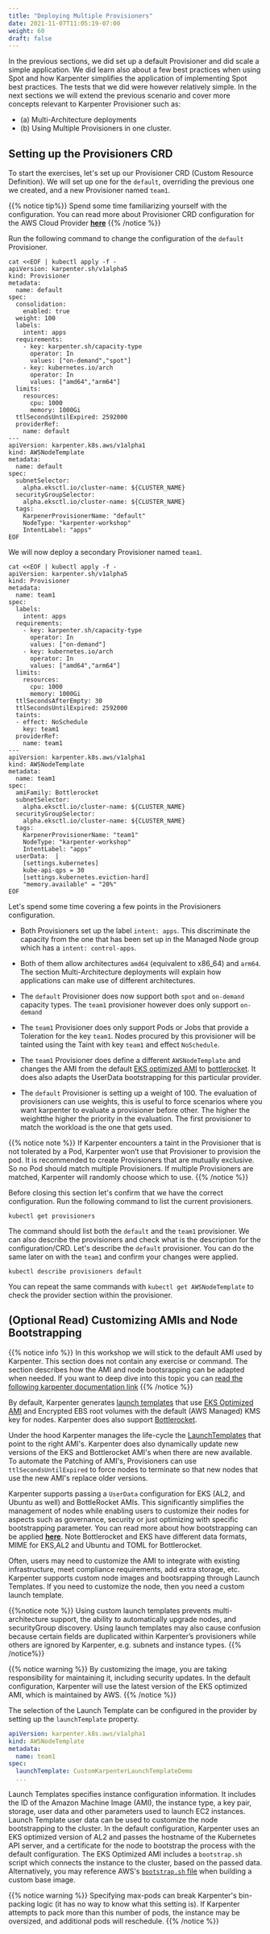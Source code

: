 ```yaml
---
title: "Deploying Multiple Provisioners"
date: 2021-11-07T11:05:19-07:00
weight: 60
draft: false
---
```


In the previous sections, we did set up a default Provisioner and did scale a simple application. We did learn also about a few best practices when using Spot and how Karpenter simplifies the application of implementing Spot best practices. The tests that we did were however relatively simple. In the next sections we will extend the previous scenario and cover more concepts relevant to Karpenter Provisioner such as: 

* \(a\) Multi-Architecture deployments 
* \(b\) Using Multiple Provisioners in one cluster.


## Setting up the Provisioners CRD

To start the exercises, let's set up our Provisioner CRD (Custom Resource Definition). We will set up one for the `default`, overriding the previous one we created, and a new Provisioner named `team1`.

{{% notice tip%}}
Spend some time familiarizing yourself with the configuration. You can read more about Provisioner CRD configuration for the AWS Cloud Provider **[here](https://karpenter.sh/docs/aws/)**
{{% /notice %}}

Run the following command to change the configuration of the `default` Provisioner.

```
cat <<EOF | kubectl apply -f -
apiVersion: karpenter.sh/v1alpha5
kind: Provisioner
metadata:
  name: default
spec:
  consolidation:
    enabled: true
  weight: 100
  labels:
    intent: apps
  requirements:
    - key: karpenter.sh/capacity-type
      operator: In
      values: ["on-demand","spot"]
    - key: kubernetes.io/arch
      operator: In
      values: ["amd64","arm64"]
  limits:
    resources:
      cpu: 1000
      memory: 1000Gi
  ttlSecondsUntilExpired: 2592000
  providerRef:
    name: default
---
apiVersion: karpenter.k8s.aws/v1alpha1
kind: AWSNodeTemplate
metadata:
  name: default
spec:
  subnetSelector:
    alpha.eksctl.io/cluster-name: ${CLUSTER_NAME}
  securityGroupSelector:
    alpha.eksctl.io/cluster-name: ${CLUSTER_NAME}
  tags:
    KarpenerProvisionerName: "default"
    NodeType: "karpenter-workshop"
    IntentLabel: "apps"
EOF
```

We will now deploy a secondary Provisioner named `team1`.

```
cat <<EOF | kubectl apply -f -
apiVersion: karpenter.sh/v1alpha5
kind: Provisioner
metadata:
  name: team1
spec:
  labels:
    intent: apps
  requirements:
    - key: karpenter.sh/capacity-type
      operator: In
      values: ["on-demand"]
    - key: kubernetes.io/arch
      operator: In
      values: ["amd64","arm64"]
  limits:
    resources:
      cpu: 1000
      memory: 1000Gi
  ttlSecondsAfterEmpty: 30
  ttlSecondsUntilExpired: 2592000
  taints:
  - effect: NoSchedule
    key: team1
  providerRef:
    name: team1
---
apiVersion: karpenter.k8s.aws/v1alpha1
kind: AWSNodeTemplate
metadata:
  name: team1
spec:
  amiFamily: Bottlerocket
  subnetSelector:
    alpha.eksctl.io/cluster-name: ${CLUSTER_NAME}
  securityGroupSelector:
    alpha.eksctl.io/cluster-name: ${CLUSTER_NAME}
  tags:
    KarpenerProvisionerName: "team1"
    NodeType: "karpenter-workshop"
    IntentLabel: "apps"
  userData:  |
    [settings.kubernetes]
    kube-api-qps = 30
    [settings.kubernetes.eviction-hard]
    "memory.available" = "20%"
EOF
```

Let's spend some time covering a few points in the Provisioners configuration.

* Both Provisioners set up the label `intent: apps`. This discriminate the capacity from the one that has been set up in the Managed Node group which has a `intent: control-apps`.

* Both of them allow architectures `amd64` (equivalent to x86_64) and `arm64`. The section Multi-Architecture deployments will explain how applications can make use of different architectures.

* The `default` Provisioner does now support both `spot` and `on-demand` capacity types. The `team1` provisioner however does only support `on-demand`

* The `team1` Provisioner does only support Pods or Jobs that provide a Toleration for the key `team1`. Nodes procured by this provisioner will be tainted using the Taint with key `team1` and effect `NoSchedule`.

* The `team1` Provisioner does define a different `AWSNodeTemplate` and changes the AMI from the default [EKS optimized AMI](https://docs.aws.amazon.com/eks/latest/userguide/eks-optimized-ami.html) to [bottlerocket](https://aws.amazon.com/bottlerocket/). It does also adapts the UserData bootstrapping for this particular provider. 

* The `default` Provisioner is setting up a weight of 100. The evaluation of provisioners can use weights, this is useful to force scenarios where you want karpenter to evaluate a provisioner before other. The higher the weightthe higher the priority in the evaluation. The first provisioner to match the workload is the one that gets used.


{{% notice note %}}
If Karpenter encounters a taint in the Provisioner that is not tolerated by a Pod, Karpenter won’t use that Provisioner to provision the pod. It is recommended to create Provisioners that are mutually exclusive. So no Pod should match multiple Provisioners. If multiple Provisioners are matched, Karpenter will randomly choose which to use.
{{% /notice %}}


Before closing this section let's confirm that we have the correct configuration. Run the following command to list the current provisioners.

```
kubectl get provisioners
```

The command should list both the `default` and the `team1` provisioner. We can also describe the provisioners and check what is the description for the configuration/CRD. Let's describe the `default` provisioner. You can do the same later on with the `team1` and confirm your changes were applied.

```
kubectl describe provisioners default
```

You can repeat the same commands with `kubectl get AWSNodeTemplate` to check the provider section within the provisioner.

## (Optional Read) Customizing AMIs and Node Bootstrapping 

{{% notice info %}}
In this workshop we will stick to the default AMI used by Karpenter. This section does not contain any exercise or command. The section describes how the AMI and node bootsrapping can be adapted when needed. If you want to deep dive into this topic you can [read the following karpenter documentation link](https://karpenter.sh/v0.18.1/aws/operating-systems/)
{{% /notice %}}

By default, Karpenter generates [launch templates](https://docs.aws.amazon.com/autoscaling/ec2/userguide/LaunchTemplates.html) that use [EKS Optimized AMI](https://docs.aws.amazon.com/eks/latest/userguide/eks-optimized-ami.html) and Encrypted EBS root volumes with the default (AWS Managed) KMS key for nodes. Karpenter does also support [Bottlerocket](https://aws.amazon.com/bottlerocket/). 

Under the hood Karpenter manages the life-cycle the [LaunchTemplates](https://docs.aws.amazon.com/autoscaling/ec2/userguide/launch-templates.html) that point to the right AMI's. Karpenter does also dynamically update new versions of the EKS and Bottlerocket AMI's when there are new available. To automate the Patching of AMI's, Provisioners can use `ttlSecondsUntilExpired` to force nodes to terminate so that new nodes that use the new AMI's replace older versions. 

Karpenter supports passing a `UserData` configuration for EKS (AL2, and Ubuntu as well) and BottleRocket AMIs. This significantly simplifies the management of nodes while enabling users to customize their nodes for aspects such as governance, security or just optimizing with specific bootstrapping parameter. You can read more about how bootstrapping can be applied **[here](https://karpenter.sh/v0.13.1/aws/user-data/)**. Note Bottlerocket and EKS have different data formats, MIME for EKS,AL2 and Ubuntu and TOML for Bottlerocket.

Often, users may need to customize the AMI to integrate with existing infrastructure, meet compliance requirements, add extra storage, etc. Karpenter supports custom node images and bootsrapping through Launch Templates. If you need to customize the node, then you need a custom launch template. 

{{%notice note %}}
Using custom launch templates prevents multi-architecture support, the ability to automatically upgrade nodes, and securityGroup discovery. Using launch templates may also cause confusion because certain fields are duplicated within Karpenter’s provisioners while others are ignored by Karpenter, e.g. subnets and instance types.
{{% /notice%}}

{{% notice warning %}}
By customizing the image, you are taking responsibility for maintaining it, including security updates. In the default configuration, Karpenter will use the latest version of the EKS optimized AMI, which is maintained by AWS.
{{% /notice %}}



The selection of the Launch Template can be configured in the provider by setting up the `launchTemplate` property.

```yaml
apiVersion: karpenter.k8s.aws/v1alpha1
kind: AWSNodeTemplate
metadata:
  name: team1
spec:
  launchTemplate: CustomKarpenterLaunchTemplateDemo
  ...
```

Launch Templates specifies instance configuration information. It includes the ID of the Amazon Machine Image (AMI), the instance type, a key pair, storage, user data and other parameters used to launch EC2 instances. Launch Template user data can be used to customize the node bootstrapping to the cluster. In the default configuration, Karpenter uses an EKS optimized version of AL2 and passes the hostname of the Kubernetes API server, and a certificate for the node to bootstrap the process with the default configuration. The EKS Optimized AMI includes a `bootstrap.sh` script which connects the instance to the cluster, based on the passed data. Alternatively, you may reference AWS's [`bootstrap.sh`
file](https://github.com/awslabs/amazon-eks-ami/blob/master/files/bootstrap.sh)
when building a custom base image. 

{{% notice warning %}}
Specifying max-pods can break Karpenter's bin-packing logic (it has no way to know what this setting is). If Karpenter attempts to pack more than this number of pods, the instance may be oversized, and additional pods will reschedule.
{{% /notice %}}

